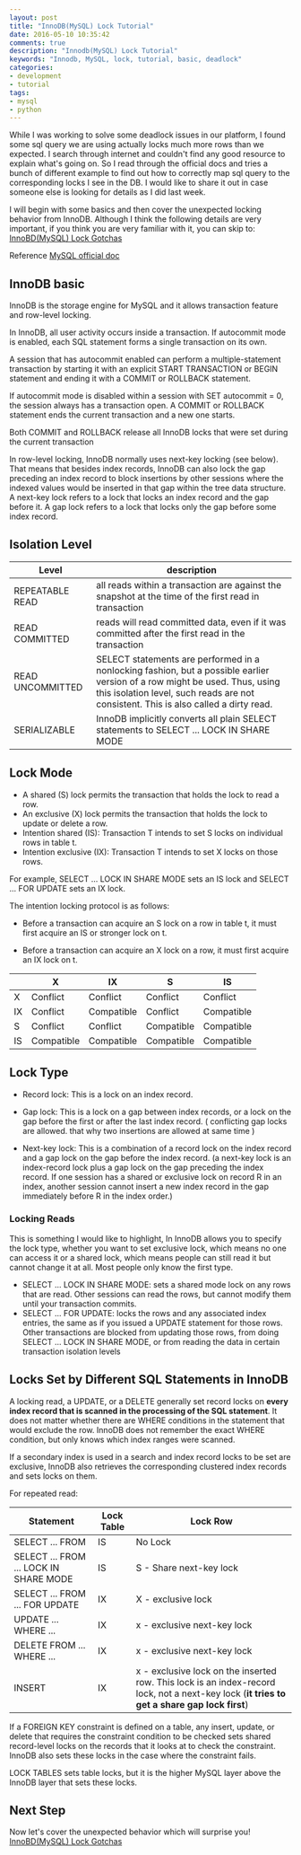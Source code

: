 ```yaml
---
layout: post
title: "InnoDB(MySQL) Lock Tutorial"
date: 2016-05-10 10:35:42
comments: true
description: "Innodb(MySQL) Lock Tutorial"
keywords: "Innodb, MySQL, lock, tutorial, basic, deadlock"
categories:
- development
- tutorial
tags:
- mysql
- python
---
```


While I was working to solve some deadlock issues in our platform, I found some sql query we are using actually locks much more rows than we expected. I search through internet and couldn't find any good resource to explain what's going on. So I read through the official docs and tries a bunch of different example to find out how to correctly map sql query to the corresponding locks I see in the DB. I would like to share it out in case someone else is looking for details as I did last week.

I will begin with some basics and then cover the unexpected locking behavior from InnoDB. Although I think the following details are very important, if you think you are very familiar with it, you can skip to:
[InnoBD(MySQL) Lock Gotchas](/2016/05/innodbmysql-lock-gotchas)

Reference [MySQL official doc](http://dev.mysql.com/doc/refman/5.7/en/innodb-storage-engine.html)

## InnoDB basic
InnoDB is the storage engine for MySQL and it allows transaction feature and row-level locking. 

In InnoDB, all user activity occurs inside a transaction. If autocommit mode is enabled, each SQL statement forms a single transaction on its own. 

A session that has autocommit enabled can perform a multiple-statement transaction by starting it with an explicit START TRANSACTION or BEGIN statement and ending it with a COMMIT or ROLLBACK statement.

If autocommit mode is disabled within a session with SET autocommit = 0, the session always has a transaction open. A COMMIT or ROLLBACK statement ends the current transaction and a new one starts.

Both COMMIT and ROLLBACK release all InnoDB locks that were set during the current transaction

In row-level locking, InnoDB normally uses next-key locking (see below). That means that besides index records, InnoDB can also lock the gap preceding an index record to block insertions by other sessions where the indexed values would be inserted in that gap within the tree data structure. A next-key lock refers to a lock that locks an index record and the gap before it. A gap lock refers to a lock that locks only the gap before some index record.

## Isolation Level

|Level|description|
|---|---|
|REPEATABLE READ|all reads within a transaction are against the snapshot at the time of the first read in transaction|
|READ COMMITTED|reads will read committed data, even if it was committed after the first read in the transaction|
|READ UNCOMMITTED|SELECT statements are performed in a nonlocking fashion, but a possible earlier version of a row might be used. Thus, using this isolation level, such reads are not consistent. This is also called a dirty read. |
|SERIALIZABLE|InnoDB implicitly converts all plain SELECT statements to SELECT ... LOCK IN SHARE MODE|

## Lock Mode

- A shared (S) lock permits the transaction that holds the lock to read a row.
- An exclusive (X) lock permits the transaction that holds the lock to update or delete a row.
- Intention shared (IS): Transaction T intends to set S locks on individual rows in table t.
- Intention exclusive (IX): Transaction T intends to set X locks on those rows.

For example, SELECT ... LOCK IN SHARE MODE sets an IS lock and SELECT ... FOR UPDATE sets an IX lock.

The intention locking protocol is as follows:

- Before a transaction can acquire an S lock on a row in table t, it must first acquire an IS or stronger lock on t.

- Before a transaction can acquire an X lock on a row, it must first acquire an IX lock on t.

||X|IX|S|IS|
|---|---|---|---|---|
|X|Conflict|Conflict|Conflict|Conflict|
|IX|Conflict|Compatible|Conflict|Compatible|
|S|Conflict|Conflict|Compatible|Compatible|
|IS|Compatible|Compatible|Compatible|Compatible|

## Lock Type

- Record lock: This is a lock on an index record.

- Gap lock: This is a lock on a gap between index records, or a lock on the gap before the first or after the last index record. ( conflicting gap locks are allowed. that why two insertions are allowed at same time )

- Next-key lock: This is a combination of a record lock on the index record and a gap lock on the gap before the index record. (a next-key lock is an index-record lock plus a gap lock on the gap preceding the index record. If one session has a shared or exclusive lock on record R in an index, another session cannot insert a new index record in the gap immediately before R in the index order.)

### Locking Reads
This is something I would like to highlight, In InnoDB allows you to specify the lock type, whether you want to set exclusive lock, which means no one can access it or a shared lock, which means people can still read it but cannot change it at all. Most people only know the first type.

- SELECT ... LOCK IN SHARE MODE: sets a shared mode lock on any rows that are read. Other sessions can read the rows, but cannot modify them until your transaction commits.
- SELECT ... FOR UPDATE:  locks the rows and any associated index entries, the same as if you issued a UPDATE statement for those rows. Other transactions are blocked from updating those rows, from doing SELECT ... LOCK IN SHARE MODE, or from reading the data in certain transaction isolation levels

## Locks Set by Different SQL Statements in InnoDB

A locking read, a UPDATE, or a DELETE generally set record locks on **every index record that is scanned in the processing of the SQL statement**. It does not matter whether there are WHERE conditions in the statement that would exclude the row. InnoDB does not remember the exact WHERE condition, but only knows which index ranges were scanned. 

If a secondary index is used in a search and index record locks to be set are exclusive, InnoDB also retrieves the corresponding clustered index records and sets locks on them.

For repeated read:

|Statement|Lock Table|Lock Row|
|---|---|---|
|SELECT ... FROM| IS | No Lock|
|SELECT ... FROM ... LOCK IN SHARE MODE| IS | S - Share next-key lock|
|SELECT ... FROM ... FOR UPDATE | IX |  X - exclusive lock|
|UPDATE ... WHERE ... |IX |x - exclusive next-key lock|
|DELETE FROM ... WHERE ... |IX |x - exclusive next-key lock|
|INSERT | IX |x - exclusive lock on the inserted row. This lock is an index-record lock, not a next-key lock (**it tries to get a share gap lock first**)|

If a FOREIGN KEY constraint is defined on a table, any insert, update, or delete that requires the constraint condition to be checked sets shared record-level locks on the records that it looks at to check the constraint. InnoDB also sets these locks in the case where the constraint fails.

LOCK TABLES sets table locks, but it is the higher MySQL layer above the InnoDB layer that sets these locks.

## Next Step
Now let's cover the unexpected behavior which will surprise you! 
[InnoBD(MySQL) Lock Gotchas](/blog/2016/innodbmysql-lock-gotchas)
